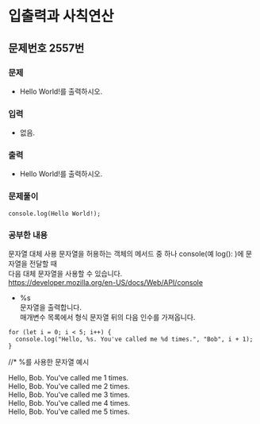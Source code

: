 # 입출력과 사칙연산

## 문제번호 2557번  

### 문제  
* Hello World!를 출력하시오.

### 입력  
* 없음.
                       
### 출력
* Hello World!를 출력하시오.  

### 문제풀이
```
console.log(Hello World!);
``` 

### 공부한 내용
문자열 대체 사용
문자열을 허용하는 객체의 메서드 중 하나 console(예 log(): )에 문자열을 전달할 때   
다음 대체 문자열을 사용할 수 있습니다.  
https://developer.mozilla.org/en-US/docs/Web/API/console        


 * %s               
    문자열을 출력합니다.  
    매개변수 목록에서 형식 문자열 뒤의 다음 인수를 가져옵니다.          

``` 
for (let i = 0; i < 5; i++) {
  console.log("Hello, %s. You've called me %d times.", "Bob", i + 1);
} 
```   

//* %를 사용한 문자열 예시

Hello, Bob. You've called me 1 times.  
Hello, Bob. You've called me 2 times.  
Hello, Bob. You've called me 3 times.  
Hello, Bob. You've called me 4 times.  
Hello, Bob. You've called me 5 times.  